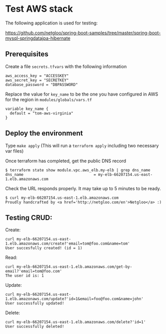 # Test AWS stack

The following application is used for testing:

https://github.com/netgloo/spring-boot-samples/tree/master/spring-boot-mysql-springdatajpa-hibernate


## Prerequisites

Create a file `secrets.tfvars` with the following information

```
aws_access_key = "ACCESSKEY"
aws_secret_key = "SECRETKEY"
database_password = "DBPASSWORD"
```

Replace the value for `key_name` to be the one you have configured in AWS for the region in `modules/globals/vars.tf`

```
variable key_name {
  default = "tom-aws-virginia"
}
```

## Deploy the environment

Type `make apply` (This will run a `terraform apply` including two necessary var files)


Once terraform has completed, get the public DNS record

```
$ terraform state show module.vpc.aws_elb.my-elb | grep dns_name
dns_name                               = my-elb-66207154.us-east-1.elb.amazonaws.com
```

Check the URL responds properly. It may take up to 5 minutes to be ready.

```
$ curl my-elb-66207154.us-east-1.elb.amazonaws.com
Proudly handcrafted by <a href='http://netgloo.com/en'>Netgloo</a> :)
```

## Testing CRUD:

Create:
```
curl my-elb-66207154.us-east-1.elb.amazonaws.com/create?'email=tom@foo.com&name=tom'
User succesfully created! (id = 1)
```

Read: 
```
curl my-elb-66207154.us-east-1.elb.amazonaws.com/get-by-email?'email=tom@foo.com'
The user id is: 1
```

Update:
```
curl my-elb-66207154.us-east-1.elb.amazonaws.com/update?'id=1&email=foo@foo.com&name=john'
User successfully updated!
```

Delete:
```
curl my-elb-66207154.us-east-1.elb.amazonaws.com/delete?'id=1'
User successfully deleted!
```


